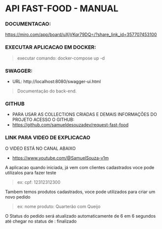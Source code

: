 # API FAST-FOOD - MANUAL

### DOCUMENTACAO:
https://miro.com/app/board/uXjVKqr79DQ=/?share_link_id=357707453100

### EXECUTAR APLICACAO EM DOCKER:
> executar comando: docker-compose up -d

### SWAGGER:
- URL: http://localhost:8080/swagger-ui.html
> Documentação do back-end.

### GITHUB
- PARA USAR AS COLLECTIONS CRIADAS E DEMAIS INFORMAÇÕES DO PROJETO ACESSO O GITHUB:
- https://github.com/samueldesouzadev/request-fast-food

### LINK PARA VIDEO DE EXPLICACAO
O VIDEO ESTÁ NO CANAL ABAIXO
- https://www.youtube.com/@SamuelSouza-v1m


A aplicacao quando iniciada, já vem com clientes cadastrados
voce pode utilizalos para fazer teste

> ex: cpf: 12312312300

Tambem temos produtos cadastrados, voce pode utilizados para criar um novo pedido

> ex: nome produto: Quarterão com Queijo

O Status do pedido será atualizado automaticamente de 6 em 6 segundos
até chegar no status de : finalizado